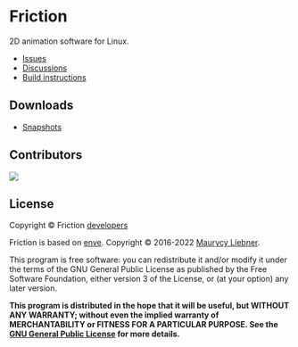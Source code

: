 # Friction

2D animation software for Linux.

* [Issues](https://github.com/friction2d/friction/issues)
* [Discussions](https://github.com/friction2d/friction/discussions)
* [Build instructions](docs/Linux-build.md)

## Downloads

* [Snapshots](https://sourceforge.net/projects/friction/files/snapshots/)

## Contributors

<a href = "https://github.com/friction2d/friction/graphs/contributors">
  <img src = "https://contrib.rocks/image?repo=friction2d/friction"/>
</a>

## License

Copyright &copy; Friction [developers](https://github.com/friction2d/friction/graphs/contributors)

Friction is based on [enve](https://github.com/MaurycyLiebner/enve). Copyright &copy; 2016-2022 [Maurycy Liebner](https://github.com/MaurycyLiebner).

This program is free software: you can redistribute it and/or modify it under the terms of the GNU General Public License as published by the Free Software Foundation, either version 3 of the License, or (at your option) any later version.

**This program is distributed in the hope that it will be useful, but WITHOUT ANY WARRANTY; without even the implied warranty of MERCHANTABILITY or FITNESS FOR A PARTICULAR PURPOSE.  See the [GNU General Public License](LICENSE.md) for more details.**
